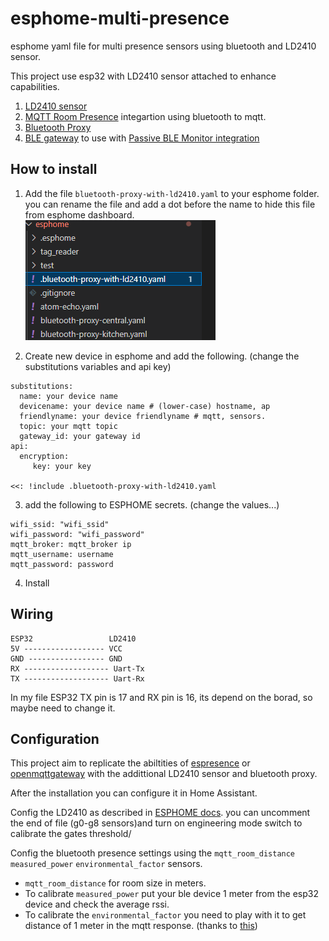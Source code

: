 # esphome-multi-presence
esphome yaml file for multi presence sensors using bluetooth and LD2410 sensor.

This project use esp32 with LD2410 sensor attached to enhance capabilities.
1. [LD2410 sensor](https://esphome.io/components/sensor/ld2410.html) 
2. [MQTT Room Presence](https://www.home-assistant.io/integrations/mqtt_room/) integartion using bluetooth to mqtt.
3. [Bluetooth Proxy](https://esphome.io/components/bluetooth_proxy.html)
4. [BLE gateway](https://github.com/myhomeiot/esphome-components) to use with [Passive BLE Monitor integration](https://github.com/custom-components/ble_monitor)



## How to install
1.  Add the file ```bluetooth-proxy-with-ld2410.yaml``` to your esphome folder.
you can rename the file and add a dot before the name to hide this file from esphome dashboard.
![esphome folder](/images/esphomefolder.png)


2. Create new device in esphome and add the following. (change the substitutions variables and api key)
```
substitutions:
  name: your device name
  devicename: your device name # (lower-case) hostname, ap
  friendlyname: your device friendlyname # mqtt, sensors.
  topic: your mqtt topic
  gateway_id: your gateway id
api:
  encryption:
     key: your key

<<: !include .bluetooth-proxy-with-ld2410.yaml
```
3. add the following to ESPHOME secrets. (change the values...)
```
wifi_ssid: "wifi_ssid"
wifi_password: "wifi_password"
mqtt_broker: mqtt_broker ip
mqtt_username: username
mqtt_password: password
```
4. Install
## Wiring
```
ESP32                 LD2410
5V ------------------ VCC
GND ----------------- GND
RX ------------------- Uart-Tx
TX ------------------- Uart-Rx 
```
In my file ESP32 TX pin is 17 and RX pin is 16, its depend on the borad, so maybe need to change it.


## Configuration
This project aim to replicate the abiltities of [espresence](https://espresense.com/) or [openmqttgateway](https://docs.openmqttgateway.com/) with the addittional LD2410 sensor and bluetooth proxy. 

After the installation you can configure it in Home Assistant.  

Config the LD2410 as described in [ESPHOME docs](https://esphome.io/components/sensor/ld2410.html). you can uncomment the end of file (g0-g8 sensors)and turn on engineering mode switch to calibrate the gates threshold/ 

Config the bluetooth presence settings using the ```mqtt_room_distance``` ```measured_power``` ```environmental_factor``` sensors.
- ```mqtt_room_distance```  for room size in meters.
- To calibrate  ```measured_power``` put your ble device 1 meter from the esp32 device and check the average rssi. 
-  To calibrate the  ```environmental_factor``` you need to play with it to get distance of 1 meter in the mqtt response. (thanks to  [this](https://stackoverflow.com/a/65124579))